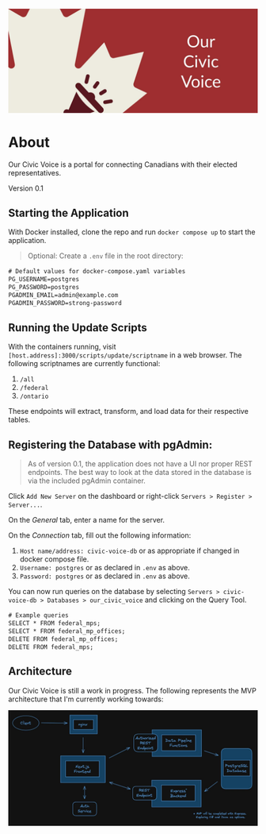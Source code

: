 [![Our Civic Voice banner image](/images/banner.jpg "Our Civic Voice")](/images/banner.jpg)

# About

Our Civic Voice is a portal for connecting Canadians with their elected representatives. 

Version 0.1

## Starting the Application

With Docker installed, clone the repo and run `docker compose up` to start the application. 

> Optional: Create a `.env` file in the root directory:

```
# Default values for docker-compose.yaml variables
PG_USERNAME=postgres
PG_PASSWORD=postgres
PGADMIN_EMAIL=admin@example.com
PGADMIN_PASSWORD=strong-password
```

## Running the Update Scripts

With the containers running, visit `[host.address]:3000/scripts/update/scriptname` in a web browser. The following scriptnames are currently functional:

1. `/all` 
2. `/federal`
3. `/ontario`

These endpoints will extract, transform, and load data for their respective tables.

## Registering the Database with pgAdmin:

> As of version 0.1, the application does not have a UI nor proper REST endpoints. The best way to look at the data stored in the database is via the included pgAdmin container.

Click `Add New Server` on the dashboard or right-click `Servers > Register > Server...`.

On the *General* tab, enter a name for the server.

On the *Connection* tab, fill out the following information:
1. `Host name/address: civic-voice-db` or as appropriate if changed in docker compose file.
2. `Username: postgres` or as declared in `.env` as above.
3. `Password: postgres` or as declared in `.env` as above.

You can now run queries on the database by selecting `Servers > civic-voice-db > Databases > our_civic_voice` and clicking on the Query Tool.

```
# Example queries
SELECT * FROM federal_mps;
SELECT * FROM federal_mp_offices;
DELETE FROM federal_mp_offices;
DELETE FROM federal_mps;
```

## Architecture

Our Civic Voice is still a work in progress. The following represents the MVP architecture that I'm currently working towards:

[![Architecture diagram image](/images/architecture.jpg "Planned Architecture")](/images/architecture.jpg)
